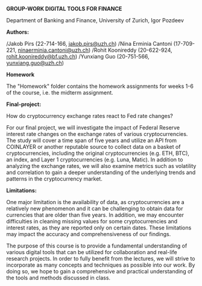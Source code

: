 **GROUP-WORK DIGITAL TOOLS FOR FINANCE**

Department of Banking and Finance, University of Zurich, Igor Pozdeev


**Authors:** 

/Jakob Pirs (22-714-166, jakob.pirs@uzh.ch)
/Nina Erminia Cantoni (17-709-221, ninaerminia.cantoni@uzh.ch)
/Rohit Koonireddy (20-622-924, rohit.koonireddy@bf.uzh.ch)
/Yunxiang Guo (20-751-566, yunxiang.guo@uzh.ch)


**Homework**

The "Homework" folder contains the homework assignments for weeks 1-6 of the course, i.e. the midterm assignment.


**Final-project:** 

How do cryptocurrency exchange rates react to Fed rate changes?

For our final project, we will investigate the impact of Federal Reserve interest rate changes on the exchange rates of various cryptocurrencies. The study will cover a time span of five years and utilize an API from COINLAYER or another reputable source to collect data on a basket of cryptocurrencies, including the original cryptocurrencies (e.g. ETH, BTC), an index, and Layer 1 cryptocurrencies (e.g. Luna, Matic). In addition to analyzing the exchange rates, we will also examine metrics such as volatility and correlation to gain a deeper understanding of the underlying trends and patterns in the cryptocurrency market.

**Limitations:**

One major limitation is the availability of data, as cryptocurrencies are a relatively new phenomenon and it can be challenging to obtain data for currencies that are older than five years. In addition, we may encounter difficulties in cleaning missing values for some cryptocurrencies and interest rates, as they are reported only on certain dates. These limitations may impact the accuracy and comprehensiveness of our findings.

The purpose of this course is to provide a fundamental understanding of various digital tools that can be utilized for collaboration and real-life research projects. In order to fully benefit from the lectures, we will strive to incorporate as many concepts and techniques as possible into our work. By doing so, we hope to gain a comprehensive and practical understanding of the tools and methods discussed in class.
